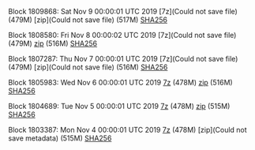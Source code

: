 Block 1809868: Sat Nov  9 00:00:01 UTC 2019 [7z](Could not save file) (479M) [zip](Could not save file) (517M) [SHA256](https://transfer.sh/f2P3N/sha256.txt)

Block 1808580: Fri Nov  8 00:00:02 UTC 2019 [7z](Could not save file) (479M) [zip]() (516M) [SHA256]()

Block 1807287: Thu Nov  7 00:00:01 UTC 2019 [7z](Could not save file) (479M) [zip](Could not save file) (516M) [SHA256](https://transfer.sh/11QGZg/sha256.txt)

Block 1805983: Wed Nov  6 00:00:01 UTC 2019 [7z](https://transfer.sh/BO0cR/bootstrap.dat.20191106.7z) (478M) [zip](https://transfer.sh/QPtWm/bootstrap.dat.20191106.zip) (516M) [SHA256](https://transfer.sh/xmYhp/sha256.txt)

Block 1804689: Tue Nov  5 00:00:01 UTC 2019 [7z]() (478M) [zip]() (515M) [SHA256]()

Block 1803387: Mon Nov  4 00:00:01 UTC 2019 [7z]() (478M) [zip](Could not save metadata) (515M) [SHA256](https://transfer.sh/9ighd/sha256.txt)

